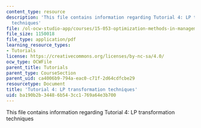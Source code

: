 ```yaml
---
content_type: resource
description: 'This file contains information regarding Tutorial 4: LP transformation
  techniques'
file: /ol-ocw-studio-app/courses/15-053-optimization-methods-in-management-science-spring-2013/ba190b2b34486b543cc1769a64e3b700_MIT15_053S13_tut04.pdf
file_size: 1150018
file_type: application/pdf
learning_resource_types:
- Tutorials
license: https://creativecommons.org/licenses/by-nc-sa/4.0/
ocw_type: OCWFile
parent_title: Tutorials
parent_type: CourseSection
parent_uid: ca4006b9-794a-eac0-c71f-2d64cdfcbe29
resourcetype: Document
title: 'Tutorial 4: LP transformation techniques'
uid: ba190b2b-3448-6b54-3cc1-769a64e3b700
---
```

This file contains information regarding Tutorial 4: LP transformation techniques